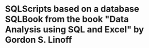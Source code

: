 # SQLScripts based on a database SQLBook from the book "Data Analysis using SQL and Excel" by Gordon S. Linoff
